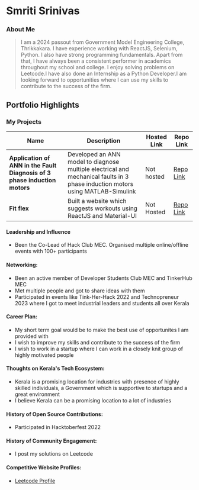 # Smriti Srinivas 

### About Me

> I am a 2024 passout from Government Model Engineering College, Thrikkakara. I have experience working with ReactJS, Selenium, Python. I also have strong programming fundamentals. Apart from that, I have always been a consistent performer in academics throughout my school and college. I enjoy solving problems on Leetcode.I have also done an Internship as a Python Developer.I am looking forward to opportunities where I can use my skills to contribute to the success of the firm.


## Portfolio Highlights

### My Projects

| Name                | Description                                                               | Hosted Link                              | Repo Link                                                      |
|---------------------|---------------------------------------------------------------------------|------------------------------------------|----------------------------------------------------------------|
| **Application of ANN in the Fault Diagnosis of 3 phase induction motors**  | Developed an ANN model to diagnose multiple electrical and mechanical faults in 3 phase induction motors using MATLAB-Simulink                                              | Not hosted    | [Repo Link](https://github.com/sidharthvmd/Application-of-ANN-in-fault-diagnosis-of-3-phase-induction-motors)             |
| **Fit flex**  | Built a website which suggests workouts using ReactJS and Material-UI                                              | Not Hosted    | [Repo Link](https://github.com/SmritiSrinivas3/FitFlex)             |

#### Leadership and Influence
- Been the Co-Lead of Hack Club MEC. Organised multiple online/offline events with 100+ participants 

#### Networking:
- Been an active member of Developer Students Club MEC and TinkerHub MEC
- Met multiple people and got to share ideas with them
- Participated in events like Tink-Her-Hack 2022 and Technopreneur 2023 where I got to meet industrial leaders and students all over Kerala
  
#### Career Plan:

- My short term goal would be to make the best use of opportunites I am provided with
- I wish to improve my skills and contribute to the success of the firm
- I wish to work in a startup where I can work in a closely knit group of highly motivated people

#### Thoughts on Kerala's Tech Ecosystem:

- Kerala is a promising location for industries with presence of highly skilled individuals, a Government which is supportive to startups and a great environment
- I believe Kerala can be a promising location to a lot of industries

#### History of Open Source Contributions:

- Participated in Hacktoberfest 2022

#### History of Community Engagement:

-  I post my solutions on Leetcode

#### Competitive Website Profiles:

- [Leetcode Profile](https://leetcode.com/u/SmritiSrinivas3/)
